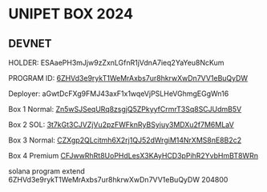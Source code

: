 # UNIPET BOX 2024

## DEVNET

HOLDER: ESAaePH3mJjw9zZxnLGfnR1jVdnA7ieq2YaYeu8NcKum

PROGRAM ID: [6ZHVd3e9rykT1WeMrAxbs7ur8hkrwXwDn7VV1eBuQyDW](https://explorer.solana.com/address/6ZHVd3e9rykT1WeMrAxbs7ur8hkrwXwDn7VV1eBuQyDW?cluster=devnet)

Deployer: aGwtDcFXg9FMJ43axF1x1wqeVjPSLHeVGhmgEGgWn16

Box 1 Normal: [Zn5wSJSeqURq8zsgjQ5ZPkyyfCrmrT3Sq8SCJUdmB5V](https://explorer.solana.com/address/Zn5wSJSeqURq8zsgjQ5ZPkyyfCrmrT3Sq8SCJUdmB5V?cluster=devnet)

Box 2 SOL: [3t7kGt3CJVZjVu2pzFWFknRyBSyiuy3MDXu2f7M6MLaV](https://explorer.solana.com/address/3t7kGt3CJVZjVu2pzFWFknRyBSyiuy3MDXu2f7M6MLaV?cluster=devnet)

Box 3 Normal: [CZXgp2QLcitmh6X2rj1QJ52dWrgiM14NrXMS8nE8B2c2](https://explorer.solana.com/address/CZXgp2QLcitmh6X2rj1QJ52dWrgiM14NrXMS8nE8B2c2?cluster=devnet)

Box 4 Premium [CFJwwRhRt8UoPHdLesX3KAyHCD3pPihR2YvbHmBT8WRn](https://explorer.solana.com/address/CFJwwRhRt8UoPHdLesX3KAyHCD3pPihR2YvbHmBT8WRn?cluster=devnet)


 solana program extend 6ZHVd3e9rykT1WeMrAxbs7ur8hkrwXwDn7VV1eBuQyDW 204800
